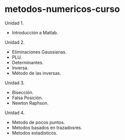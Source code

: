 # metodos-numericos-curso
Unidad 1.
- Introducción a Matlab.

Unidad 2.
- Eliminaciones Gaussianas.
- PLU.
- Determinantes.
- Inversa.
- Método de las inversas.

Unidad 3.
- Bisección.
- Falsa Posición.
- Newton Raphson.

Unidad 4.
- Metodo de pocos puntos.
- Metodos basados en trazadosres.
- Metodos estadisticos.